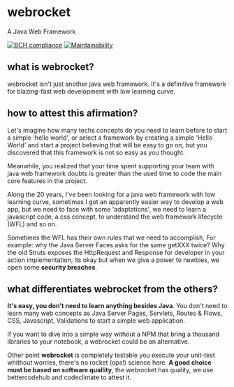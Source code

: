 # webrocket
A Java Web Framework

[![BCH compliance](https://bettercodehub.com/edge/badge/andersonfonseka/webrocket?branch=main)](https://bettercodehub.com/)
[![Maintainability](https://api.codeclimate.com/v1/badges/26b42530a23a30a711de/maintainability)](https://codeclimate.com/github/andersonfonseka/webrocket/maintainability)

## what is webrocket?

webrocket isn't just another java web framework. It's a definitive framework for blazing-fast web development with low learning curve.

## how to attest this afirmation?

Let's imagine how many techs concepts do you need to learn before to start a simple 'hello world', or select a framework by creating a simple 'Hello World' and start a project believing that will be easy to go on, but you discovered that this framework is not so easy as you thought.

Meanwhile, you realized that your time spent supporting your team with java web framework doubts is greater than the used time to code the main core features in the project.

Along the 20 years, I've been looking for a java web framework with low learning curve, sometimes I got an apparently easier way to develop a web app, but we need to face with some 'adaptations', we need to learn a javascript code, a css concept, to understand the web framework lifecycle (WFL) and so on.

Sometimes the WFL has their own rules that we need to accomplish, For example: why the Java Server Faces asks for the same getXXX twice? Why the old Struts exposes the HttpRequest and Response for developer in your action implementation, its okay but when we give a power to newbies, we open some **security breaches**.

## what differentiates webrocket from the others?

**It's easy, you don't need to learn anything besides Java**.
You don't need to learn many web concepts as Java Server Pages, Servlets, Routes & Flows, CSS, Javascript, Validations to start a simple web application.

If you want to dive into a simple way without a NPM that bring a thousand libraries to your notebook, a webrocket could be an alternative.

Other point **webrocket** is completely testable you execute your unit-test whithout worries, there's no rocket (ops!) science here. **A good choice must be based on software quallity**, the webrocket has quality, we use bettercodehub and codeclimate to attest it.

